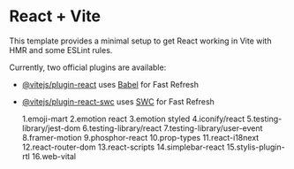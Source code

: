# React + Vite

This template provides a minimal setup to get React working in Vite with HMR and some ESLint rules.

Currently, two official plugins are available:

- [@vitejs/plugin-react](https://github.com/vitejs/vite-plugin-react/blob/main/packages/plugin-react/README.md) uses [Babel](https://babeljs.io/) for Fast Refresh
- [@vitejs/plugin-react-swc](https://github.com/vitejs/vite-plugin-react-swc) uses [SWC](https://swc.rs/) for Fast Refresh

  1.emoji-mart
  2.emotion react
  3.emotion styled
  4.iconify/react
  5.testing-library/jest-dom
  6.testing-library/react
  7.testing-library/user-event
  8.framer-motion
  9.phosphor-react
  10.prop-types
  11.react-i18next
  12.react-router-dom
  13.react-scripts
  14.simplebar-react
  15.stylis-plugin-rtl
  16.web-vital
